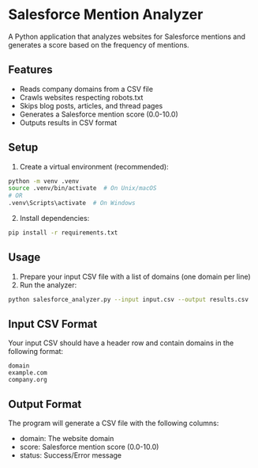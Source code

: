 # Salesforce Mention Analyzer

A Python application that analyzes websites for Salesforce mentions and generates a score based on the frequency of mentions.

## Features

- Reads company domains from a CSV file
- Crawls websites respecting robots.txt
- Skips blog posts, articles, and thread pages
- Generates a Salesforce mention score (0.0-10.0)
- Outputs results in CSV format

## Setup

1. Create a virtual environment (recommended):
```bash
python -m venv .venv
source .venv/bin/activate  # On Unix/macOS
# OR
.venv\Scripts\activate  # On Windows
```

2. Install dependencies:
```bash
pip install -r requirements.txt
```

## Usage

1. Prepare your input CSV file with a list of domains (one domain per line)
2. Run the analyzer:
```bash
python salesforce_analyzer.py --input input.csv --output results.csv
```

## Input CSV Format

Your input CSV should have a header row and contain domains in the following format:
```
domain
example.com
company.org
```

## Output Format

The program will generate a CSV file with the following columns:
- domain: The website domain
- score: Salesforce mention score (0.0-10.0)
- status: Success/Error message 
